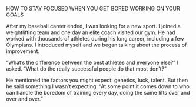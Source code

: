 HOW TO STAY FOCUSED WHEN YOU GET BORED WORKING ON YOUR GOALS

After my baseball career ended, I was looking for a new sport. I joined
a weightlifting team and one day an elite coach visited our gym. He
had worked with thousands of athletes during his long career,
including a few Olympians. I introduced myself and we began talking
about the process of improvement.

“What’s the difference between the best athletes and everyone
else?” I asked. “What do the really successful people do that most
don’t?”

He mentioned the factors you might expect: genetics, luck, talent.
But then he said something I wasn’t expecting: “At some point it
comes down to who can handle the boredom of training every day,
doing the same lifts over and over and over.”